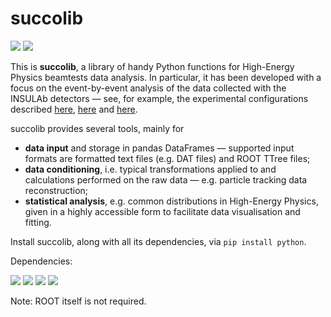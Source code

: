 # succolib

[![](https://img.shields.io/pypi/v/succolib.svg)](https://pypi.org/project/succolib/) [![](https://img.shields.io/badge/python-3.0-blue.svg)](https://www.python.org/)

This is **succolib**, a library of handy Python functions for High-Energy Physics beamtests data analysis. In particular, it has been developed with a focus on the event-by-event analysis of the data collected with the INSULAb detectors &mdash; see, for example, the experimental configurations described [here](http://cds.cern.ch/record/2672249), [here](http://hdl.handle.net/10277/857) and [here](http://cds.cern.ch/record/1353904).

succolib provides several tools, mainly for
* **data input** and storage in pandas DataFrames &mdash; supported input formats are formatted text files (e.g. DAT files) and ROOT TTree files;
* **data conditioning**, i.e. typical transformations applied to and calculations performed on the raw data &mdash; e.g. particle tracking data reconstruction;
* **statistical analysis**, e.g. common distributions in High-Energy Physics, given in a highly accessible form to facilitate data visualisation and fitting.

Install succolib, along with all its dependencies, via `pip install python`.

Dependencies:

[![](https://img.shields.io/badge/numpy-blue.svg)](https://numpy.org/) [![](https://img.shields.io/badge/pandas-blue.svg)](https://pandas.pydata.org/) [![](https://img.shields.io/badge/tqdm-blue.svg)](https://github.com/tqdm/tqdm) [![](https://img.shields.io/badge/uproot-blue.svg)](https://github.com/scikit-hep/uproot)

Note: ROOT itself is not required.
